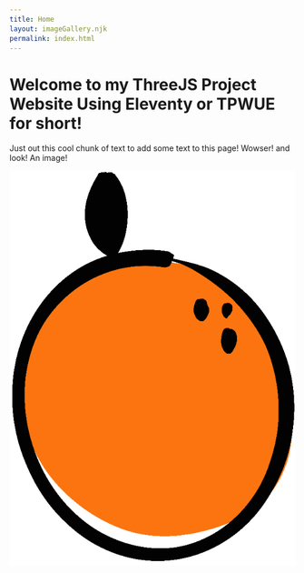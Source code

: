 ```yaml
---
title: Home
layout: imageGallery.njk
permalink: index.html
---
```


<h1>Welcome to my ThreeJS Project Website Using Eleventy or TPWUE for short!</h1>

<p>Just out this cool chunk of text to add some text to this page! Wowser! and look! An image!</p>

<img src="./images/RO_Logo.png" alt="RO Logo" class="logo">


